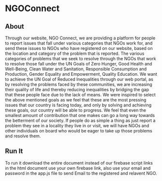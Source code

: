 # NGOConnect
## About
Through our website, NGO Connect, we are providing a platform for people to report issues that fall under various categories that NGOs work for, and send these issues to NGOs who have registered on our website, based on the location and category of the problem that is reported. 
The various categories of problems that we seek to resolve through the NGOs that work to resolve those fall under the UN Goals of Zero Hunger, Good Health and Well-Being, Clean Water and Sanitation, Responsible Consumption and Production, Gender Equality and Empowerment, Quality Education. 
We want to achieve the UN Goal of Reduced Inequalities through our web portal, as by resolving the problems faced by these communities, we are increasing their quality of life and thereby reducing inequalities by bridging the gap that these people face due to the lack of means.
We were inspired to select the above mentioned goals as we feel that these are the most pressing issues that our country is facing today, and only by solving and achieving these goals, our country will be able to progress. We feel that even the smallest amount of contribution that one makes can go a long way towards the betterment of our society. If people do as simple a thing as just report a problem they see in a locality they live in or visit, we will have NGOs and other individuals on board who would be eager to take up those problems and resolve them.
## Run It
To run it download the entire document instead of our firebase script links in the html document use your own firebase link, also use your email and password in the app.js file to send Email to the registered and relavent NGO.

